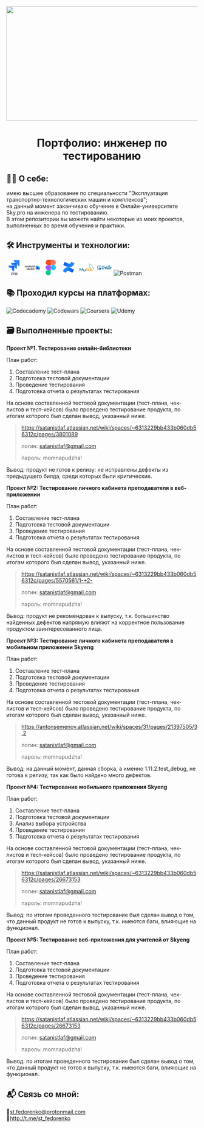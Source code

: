 <div align="center">
<img src="https://media.giphy.com/media/toXKzaJP3WIgM/giphy.gif" width="600" height="300"/>
</div>

<h1 align="center"> Портфолио: инженер по тестированию </h1>

## 👨‍💻 О себе:
имею высшее образование по специальности "Эксплуатация транспортно-технологических машин и комплексов";<br> на данный момент заканчиваю обучение в Онлайн-университете Sky.pro на инженера по тестированию.<br> В этом репозитории вы можете найти некоторые из моих проектов, выполненных во время обучения и практики. 

## :hammer_and_wrench: Инструменты и технологии:

<img src="https://github.com/devicons/devicon/blob/master/icons/jira/jira-original-wordmark.svg" title="jira" alt="jira" width="40" height="40"/>&nbsp;
<img src="https://github.com/devicons/devicon/blob/master/icons/androidstudio/androidstudio-original-wordmark.svg" title="Android Studio" alt="Android Studio" width="40" height="40"/>&nbsp;
<img src="https://github.com/devicons/devicon/blob/master/icons/figma/figma-original.svg" title="jira" alt="jira" width="40" height="40"/>&nbsp;
<img src="https://github.com/devicons/devicon/blob/master/icons/confluence/confluence-original.svg" title="jira" alt="jira" width="40" height="40"/>&nbsp;
<img src="https://github.com/devicons/devicon/blob/master/icons/mysql/mysql-original-wordmark.svg" title="jira" alt="jira" width="40" height="40"/>&nbsp;
<img src="https://github.com/devicons/devicon/blob/master/icons/trello/trello-plain-wordmark.svg" title="jira" alt="jira" width="40" height="40"/>&nbsp;![Postman](https://img.shields.io/badge/Postman-FF6C37?style=style=plastic&logo=postman&logoColor=white) 

## 📚 Проходил курсы на платформах:

![Codecademy](https://img.shields.io/badge/Codecademy-FFF0E5?style=style=plastic&logo=codecademy&logoColor=1F243A) ![Codewars](https://img.shields.io/badge/Codewars-B1361E?style=style=plastic&logo=codewars&logoColor=grey) ![Coursera](https://img.shields.io/badge/Coursera-%230056D2.svg?style=style=plastic&logo=Coursera&logoColor=white) ![Udemy](https://img.shields.io/badge/Udemy-A435F0?style=style=plastic&logo=Udemy&logoColor=white) 

## 🗃️ Выполненные проекты:

**Проект №1. Тестирование онлайн-библиотеки**

План работ:
1. Составление тест-плана
2. Подготовка тестовой документации
3. Проведение тестирования
4. Подготовка отчета о результатах тестирования

На основе составленной тестовой документации (тест-плана, чек-листов и тест-кейсов) было проведено тестирование продукта, по итогам которого был сделан вывод, указанный ниже.

>https://satanistlaf.atlassian.net/wiki/spaces/~6313229bb433b060db56312c/pages/3801089
>
>логин: satanistlaf@gmail.com
>
>пароль: momnapudzha!

Вывод: продукт не готов к релизу: не исправлены дефекты из предыдущего билда, среди которых были критические.

**Проект №2: Тестирование личного кабинета преподавателя в веб-приложении**

План работ:
1. Составление тест-плана
2. Подготовка тестовой документации
3. Проведение тестирования
4. Подготовка отчета о результатах тестирования

На основе составленной тестовой документации (тест-плана, чек-листов и тест-кейсов) было проведено тестирование продукта, по итогам которого был сделан вывод, указанный ниже.

>https://satanistlaf.atlassian.net/wiki/spaces/~6313229bb433b060db56312c/pages/5570561/1-+2-
>
>логин: satanistlaf@gmail.com
>
>пароль: momnapudzha!

Вывод:  продукт не рекомендован к выпуску, т.к. большинство найденных дефектов напрямую влияют на корректное пользование продуктом заинтересованного лица.

**Проект №3: Тестирование личного кабинета преподавателя в мобильном приложении Skyeng**

План работ:
1. Составление тест-плана
2. Подготовка тестовой документации
3. Проведение тестирования
4. Подготовка отчета о результатах тестирования

На основе составленной тестовой документации (тест-плана, чек-листов и тест-кейсов) было проведено тестирование продукта, по итогам которого был сделан вывод, указанный ниже.

>https://antonsemenov.atlassian.net/wiki/spaces/31/pages/21397505/3.2
>
>логин: satanistlaf@gmail.com
>
>пароль: momnapudzha!

Вывод: на данный момент, данная сборка, а именно 1.11.2.test_debug, не готова к релизу, так как было найдено много дефектов. 

**Проект №4: Тестирование мобильного приложения Skyeng**

План работ:
1. Составление тест-плана
2. Подготовка тестовой документации
3. Анализ выбора устройства
4. Проведение тестирования
5. Подготовка отчета о результатах тестирования

На основе составленной тестовой документации (тест-плана, чек-листов и тест-кейсов) было проведено тестирование продукта, по итогам которого был сделан вывод, указанный ниже.

>https://satanistlaf.atlassian.net/wiki/spaces/~6313229bb433b060db56312c/pages/26673153
>
>логин: satanistlaf@gmail.com
>
>пароль: momnapudzha!

Вывод: по итогам проведенного тестирование был сделан вывод о том, что данный продукт не готов к выпуску, т.к. имеются баги, влияющие на функционал.

**Проект №5: Тестирование веб-приложения для учителей от Skyeng**

План работ:
1. Составление тест-плана
2. Подготовка тестовой документации
3. Проведение тестирования
4. Подготовка отчета о результатах тестирования

На основе составленной тестовой документации (тест-плана, чек-листов и тест-кейсов) было проведено тестирование продукта, по итогам которого был сделан вывод, указанный ниже.

>https://satanistlaf.atlassian.net/wiki/spaces/~6313229bb433b060db56312c/pages/26673153
>
>логин: satanistlaf@gmail.com
>
>пароль: momnapudzha!

Вывод: по итогам проведенного тестирование был сделан вывод о том, что данный продукт не готов к выпуску, т.к. имеются баги, влияющие на функционал.

## 📬 Связь со мной:

📝st.fedorenko@protonmail.com<br> 
📝http://t.me/st_fedorenko
